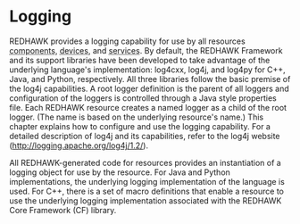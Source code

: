 # Logging

REDHAWK provides a logging capability for use by all resources <abbr title="See Glossary.">components</abbr>, <abbr title="See Glossary.">devices</abbr>, and <abbr title="See Glossary.">services</abbr>. By default, the REDHAWK Framework and its support libraries have been developed to take advantage of the underlying language's implementation: log4cxx, log4j, and log4py for C++, Java, and Python, respectively. All three libraries follow the basic premise of the log4j capabilities. A root logger definition is the parent of all loggers and configuration of the loggers is controlled through a Java style properties file. Each REDHAWK resource creates a named logger as a child of the root logger. (The name is based on the underlying resource's name.) This chapter explains how to configure and use the logging capability. For a detailed description of log4j and its capabilities, refer to the log4j website (<http://logging.apache.org/log4j/1.2/>).

All REDHAWK-generated code for resources provides an instantiation of a logging object for use by the resource. For Java and Python implementations, the underlying logging implementation of the language is used. For C++, there is a set of macro definitions that enable a resource to use the underlying logging implementation associated with the REDHAWK Core Framework (CF) library.


